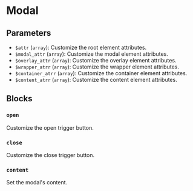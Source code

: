 # Modal <Badges :texts="badges" />

<script setup>
  import pkg from '@studiometa/ui/molecules/Modal/package.json';
  import appJsRaw from './app.js?raw';
  import AppTwigRaw from './app.twig?raw';

  const badges = [`v${pkg.version}`, 'Twig', 'JS'];

  const files = [
    {
      label: 'app.twig',
      lang: 'twig',
      content: AppTwigRaw,
    },
    {
      label: 'app.js',
      lang: 'js',
      content: appJsRaw,
    }
  ];
</script>

<Story src="./story.html" :files="files" />

## Parameters

- `$attr` (`array`): Customize the root element attributes.
- `$modal_attr` (`array`): Customize the modal element attributes.
- `$overlay_attr` (`array`): Customize the overlay element attributes.
- `$wrapper_atrr` (`array`): Customize the wrapper element attributes.
- `$container_atrr` (`array`): Customize the container element attributes.
- `$content_atrr` (`array`): Customize the content element attributes.

## Blocks

### `open`

Customize the open trigger button.

### `close`

Customize the close trigger button.

### `content`

Set the modal's content.

